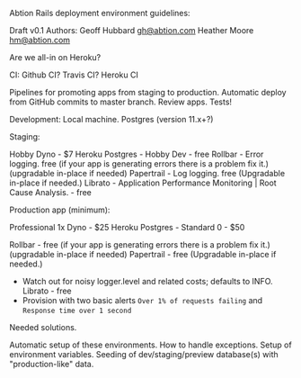 
Abtion Rails deployment environment guidelines:

Draft v0.1
Authors: 
	Geoff Hubbard gh@abtion.com
	Heather Moore hm@abtion.com

Are we all-in on Heroku?

CI:
Github CI?
Travis CI?
Heroku CI

Pipelines for promoting apps from staging to production.
Automatic deploy from GitHub commits to master branch.
Review apps.
Tests!

Development:
Local machine.
Postgres (version 11.x+?)

Staging:

Hobby Dyno - $7
Heroku Postgres - Hobby Dev - free
Rollbar - Error logging. free (if your app is generating errors there is a problem fix it.) (upgradable in-place if needed)
Papertrail - Log logging. free (Upgradable in-place if needed.)
Librato -  Application Performance Monitoring | Root Cause Analysis. - free


Production app (minimum):

Professional 1x Dyno - $25
Heroku Postgres - Standard 0 - $50

Rollbar - free (if your app is generating errors there is a problem fix it.) (upgradable in-place if needed)
Papertrail - free (Upgradable in-place if needed.)
 - Watch out for noisy logger.level and related costs; defaults to INFO.
Librato - free
- Provision with two basic alerts `Over 1% of requests failing` and `Response time over 1 second`


Needed solutions.

Automatic setup of these environments.
How to handle exceptions.
Setup of environment variables.
Seeding of dev/staging/preview database(s) with "production-like" data.



